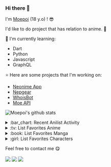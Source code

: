 ### Hi there 👋

I'm [Moepoi](https://moepoi.dev) (18 y.o) ! :sunglasses:

I'd like to do project that has relation to anime. :ghost:

:page_with_curl: I'm currently learning:
- Dart 
- Python
- Javascript
- GraphQL

:star: Here are some projects that I'm working on:
- [Neonime App](https://install.appcenter.ms/users/moepoi/apps/neonime/distribution_groups/public)
- [Nepgear](https://t.me/NepgearBot)
- [WhoisBot](https://t.me/WhoisBot)
- [Moe API](https://beta.moe.team)

![Moepoi's github stats](https://bad-apple-github-readme.vercel.app/api?show_bg=1&username=moepoi)

<details>
<summary>:bar_chart: Recent Anilist Activity</summary>
  
<!-- anilist_activity starts -->
* [watched episode 22](https://anilist.co/activity/152633479) of [Jueshi Wu Hun](https://anilist.co/anime/122521)
* [watched episode 33](https://anilist.co/activity/152633430) of [Wanjie Xianzong 4](https://anilist.co/anime/122689)
* [watched episode 59](https://anilist.co/activity/152633391) of [Dubu Xiaoyao](https://anilist.co/anime/119927)
* [watched episode 86 - 88](https://anilist.co/activity/152633258) of [Wushen Zhuzai](https://anilist.co/anime/117168)
* [completed None](https://anilist.co/activity/151788226) of [Mahouka Koukou no Rettousei: Raihousha-hen](https://anilist.co/anime/112300)
* [watched episode 110](https://anilist.co/activity/151414443) of [Douluo Dalu Part 2](https://anilist.co/anime/103543)
* [watched episode 13 - 14](https://anilist.co/activity/151410313) of [King's Raid: Ishi wo Tsugumono-tachi](https://anilist.co/anime/118376)
* [watched episode 32](https://anilist.co/activity/150810200) of [Wanjie Xianzong 4](https://anilist.co/anime/122689)
* [watched episode 58](https://anilist.co/activity/150810190) of [Dubu Xiaoyao](https://anilist.co/anime/119927)
* [completed None](https://anilist.co/activity/150742671) of [Kimi to Boku no Saigo no Senjou, Aruiwa Sekai ga Hajimaru Seisen](https://anilist.co/anime/112667)
<!-- anilist_activity ends -->

</details>

<details>
<summary>:tv: List Favorites Anime</summary>
  
<!-- favorites_anime starts -->
* [Ze Tian Ji](https://anilist.co/anime/101409)
* [Ze Tian Ji 2](https://anilist.co/anime/102165)
* [Ze Tian Ji 3](https://anilist.co/anime/102166)
* [Ze Tian Ji 4](https://anilist.co/anime/108986)
* [Ze Tian Ji 5](https://anilist.co/anime/115839)
* [Toaru Majutsu no Index](https://anilist.co/anime/4654)
* [Toaru Majutsu no Index II](https://anilist.co/anime/8937)
* [Toaru Majutsu no Index III](https://anilist.co/anime/100185)
* [Toaru Kagaku no Railgun](https://anilist.co/anime/6213)
* [Toaru Kagaku no Railgun S](https://anilist.co/anime/16049)
* [Toaru Kagaku no Railgun T](https://anilist.co/anime/104462)
* [Ling Jian Zun](https://anilist.co/anime/107882)
* [Ling Jian Zun 2](https://anilist.co/anime/116137)
* [Ling Jian Zun 3](https://anilist.co/anime/116138)
* [Ling Jian Zun 4](https://anilist.co/anime/120272)
* [Doupo Cangqiong](https://anilist.co/anime/102464)
* [Doupo Cangqiong 2](https://anilist.co/anime/102463)
* [Doupo Cangqiong 3](https://anilist.co/anime/104922)
* [World Trigger](https://anilist.co/anime/20729)
* [World Trigger 2](https://anilist.co/anime/114087)
* [Mahouka Koukou no Rettousei](https://anilist.co/anime/20458)
* [Mahouka Koukou no Rettousei: Raihousha-hen](https://anilist.co/anime/112300)
* [Tong Ling Fei](https://anilist.co/anime/99935)
* [Shu Ling Ji](https://anilist.co/anime/119945)
* [Quanzhi Fashi](https://anilist.co/anime/99200)
<!-- favorites_anime ends -->

</details>

<details>
<summary>:book: List Favorites Manga</summary>
  
<!-- favorites_manga starts -->
<!-- favorites_manga ends -->

</details>

<details>
<summary>:girl: List Favorites Characters</summary>
  
<!-- favorites_characters starts -->
* [Chizuru Ichinose](https://anilist.co/character/128106)
* [Misaki Shokuhou](https://anilist.co/character/40136)
* [Ruka Sarashina](https://anilist.co/character/147005)
* [Sumi Sakurasawa](https://anilist.co/character/144665)
* [Ravel Phenex](https://anilist.co/character/58341)
* [Angelina Kudou Shields](https://anilist.co/character/128377)
* [Haruno Yukinoshita](https://anilist.co/character/79589)
* [Iroha Isshiki](https://anilist.co/character/88727)
* [Sasha Necron](https://anilist.co/character/139562)
* [Misha Necron](https://anilist.co/character/138596)
* [Jibril](https://anilist.co/character/87887)
* [Holo](https://anilist.co/character/7373)
* [Miyuki Shiba](https://anilist.co/character/55741)
* [Nepgear](https://anilist.co/character/49927)
* [Yoshino Koiwai](https://anilist.co/character/121008)
* [Karen Kujou](https://anilist.co/character/50223)
* [Myucel Foaran](https://anilist.co/character/87640)
* [Mio Naruse](https://anilist.co/character/89158)
* [Ayako Kuroba](https://anilist.co/character/200612)
<!-- favorites_characters ends -->

</details>

Feel free to contact me :yum:
<br><br>
[<img src="https://img.shields.io/badge/Telegram-%40Moepoi-blue">](https://t.me/moepoi)
[<img src="https://img.shields.io/badge/LINE-Moepoi-brightgreen">](https://line.me/ti/p/~moepoi)
[<img src="https://img.shields.io/badge/Email-moe%40chocola.dev-orange">](mailto:moe@chocola.dev)

